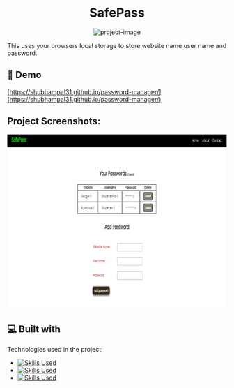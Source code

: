 <h1 align="center" id="title">SafePass</h1>

<p align="center"><img src="https://socialify.git.ci/ShubhamPal31/password-manager/image?description=1&amp;descriptionEditable=A%20web%20page%20using%20HTML%2C%20CSS%20and%20JavaScript%20to%20store%20and%20manage%20passwords%20with%20usernames%20for%20login%20in%20different%20websites%20and%20apps.&amp;font=Raleway&amp;language=1&amp;name=1&amp;owner=1&amp;pattern=Charlie%20Brown&amp;theme=Auto" alt="project-image"></p>

<p id="description">This uses your browsers local storage to store website name user name and password.</p>

<h2>🚀 Demo</h2>

[https://shubhampal31.github.io/password-manager/](https://shubhampal31.github.io/password-manager/)

<h2>Project Screenshots:</h2>

<img src="safepass.png" alt="project-screenshot" width="100%" height="400/">

  
  
<h2>💻 Built with</h2>

Technologies used in the project:

*   [![Skills Used](https://skillicons.dev/icons?i=html)](https://skillicons.dev)
*   [![Skills Used](https://skillicons.dev/icons?i=css)](https://skillicons.dev)
*   [![Skills Used](https://skillicons.dev/icons?i=js)](https://skillicons.dev)

